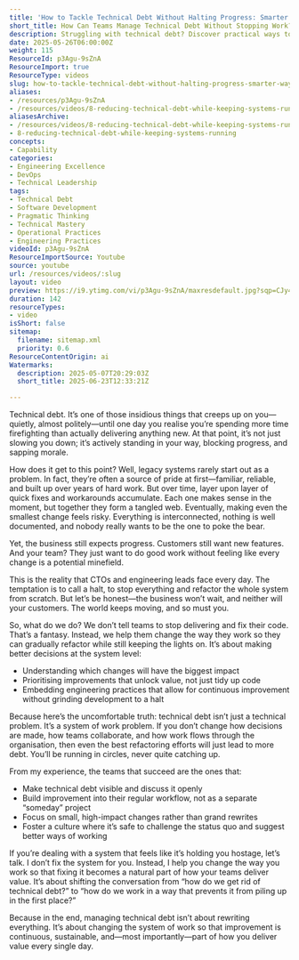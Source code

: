 ```yaml
---
title: 'How to Tackle Technical Debt Without Halting Progress: Smarter Ways to Keep Your Team Moving Forward'
short_title: How Can Teams Manage Technical Debt Without Stopping Work?
description: Struggling with technical debt? Discover practical ways to tackle legacy systems, boost team morale, and deliver value—without grinding to a halt.
date: 2025-05-26T06:00:00Z
weight: 115
ResourceId: p3Agu-9sZnA
ResourceImport: true
ResourceType: videos
slug: how-to-tackle-technical-debt-without-halting-progress-smarter-ways-to-keep-your-team-moving-forward
aliases:
- /resources/p3Agu-9sZnA
- /resources/videos/8-reducing-technical-debt-while-keeping-systems-running
aliasesArchive:
- /resources/videos/8-reducing-technical-debt-while-keeping-systems-running
- 8-reducing-technical-debt-while-keeping-systems-running
concepts:
- Capability
categories:
- Engineering Excellence
- DevOps
- Technical Leadership
tags:
- Technical Debt
- Software Development
- Pragmatic Thinking
- Technical Mastery
- Operational Practices
- Engineering Practices
videoId: p3Agu-9sZnA
ResourceImportSource: Youtube
source: youtube
url: /resources/videos/:slug
layout: video
preview: https://i9.ytimg.com/vi/p3Agu-9sZnA/maxresdefault.jpg?sqp=CJy47sAG&rs=AOn4CLDHQrPLPkg43P5Q18udZAZ6RbpUCg
duration: 142
resourceTypes:
- video
isShort: false
sitemap:
  filename: sitemap.xml
  priority: 0.6
ResourceContentOrigin: ai
Watermarks:
  description: 2025-05-07T20:29:03Z
  short_title: 2025-06-23T12:33:21Z

---
```

Technical debt. It’s one of those insidious things that creeps up on you—quietly, almost politely—until one day you realise you’re spending more time firefighting than actually delivering anything new. At that point, it’s not just slowing you down; it’s actively standing in your way, blocking progress, and sapping morale.

How does it get to this point? Well, legacy systems rarely start out as a problem. In fact, they’re often a source of pride at first—familiar, reliable, and built up over years of hard work. But over time, layer upon layer of quick fixes and workarounds accumulate. Each one makes sense in the moment, but together they form a tangled web. Eventually, making even the smallest change feels risky. Everything is interconnected, nothing is well documented, and nobody really wants to be the one to poke the bear.

Yet, the business still expects progress. Customers still want new features. And your team? They just want to do good work without feeling like every change is a potential minefield.

This is the reality that CTOs and engineering leads face every day. The temptation is to call a halt, to stop everything and refactor the whole system from scratch. But let’s be honest—the business won’t wait, and neither will your customers. The world keeps moving, and so must you.

So, what do we do? We don’t tell teams to stop delivering and fix their code. That’s a fantasy. Instead, we help them change the way they work so they can gradually refactor while still keeping the lights on. It’s about making better decisions at the system level:

- Understanding which changes will have the biggest impact
- Prioritising improvements that unlock value, not just tidy up code
- Embedding engineering practices that allow for continuous improvement without grinding development to a halt

Because here’s the uncomfortable truth: technical debt isn’t just a technical problem. It’s a system of work problem. If you don’t change how decisions are made, how teams collaborate, and how work flows through the organisation, then even the best refactoring efforts will just lead to more debt. You’ll be running in circles, never quite catching up.

From my experience, the teams that succeed are the ones that:

- Make technical debt visible and discuss it openly
- Build improvement into their regular workflow, not as a separate “someday” project
- Focus on small, high-impact changes rather than grand rewrites
- Foster a culture where it’s safe to challenge the status quo and suggest better ways of working

If you’re dealing with a system that feels like it’s holding you hostage, let’s talk. I don’t fix the system for you. Instead, I help you change the way you work so that fixing it becomes a natural part of how your teams deliver value. It’s about shifting the conversation from “how do we get rid of technical debt?” to “how do we work in a way that prevents it from piling up in the first place?”

Because in the end, managing technical debt isn’t about rewriting everything. It’s about changing the system of work so that improvement is continuous, sustainable, and—most importantly—part of how you deliver value every single day.
